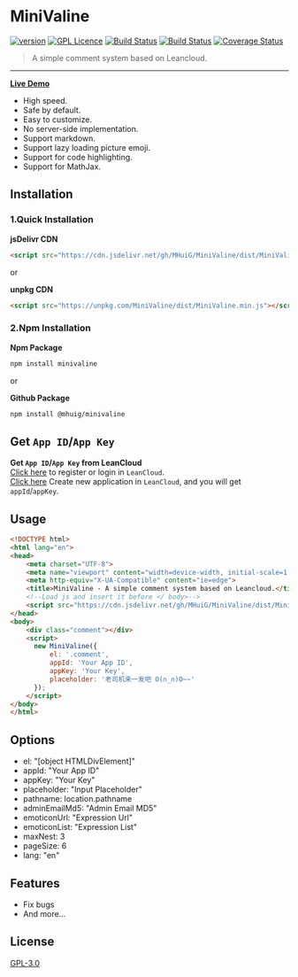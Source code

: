 # MiniValine
[![version](https://img.shields.io/github/release/MHuiG/MiniValine.svg?style=flat-square)](https://github.com/MHuiG/Valine/releases) [![GPL Licence](https://cdn.jsdelivr.net/gh/MHuiG/imgbed/github/gpl.svg)](https://opensource.org/licenses/GPL-3.0/) [![Build Status](https://travis-ci.com/MHuiG/MiniValine.svg?branch=master)](https://travis-ci.com/MHuiG/MiniValine) [![Build Status](https://github.com/MHuiG/MiniValine/workflows/Node.js%20CI/badge.svg)](https://github.com/MHuiG/MiniValine/actions) [![Coverage Status](https://coveralls.io/repos/github/MHuiG/MiniValine/badge.svg?branch=master)](https://coveralls.io/github/MHuiG/MiniValine?branch=master)
> A simple comment system based on Leancloud.  
------------------------------
**[Live Demo](https://mhuig.github.io/MiniValine/index.html)**

- High speed.
- Safe by default.
- Easy to customize.
- No server-side implementation.
- Support markdown.
- Support lazy loading picture emoji.
- Support for code highlighting.
- Support for MathJax.

## Installation

### **1.Quick Installation**

**jsDelivr CDN**
```html
<script src="https://cdn.jsdelivr.net/gh/MHuiG/MiniValine/dist/MiniValine.min.js"></script>
```

or

**unpkg CDN**
```html
<script src="https://unpkg.com/MiniValine/dist/MiniValine.min.js"></script>
```

### **2.Npm Installation**
**Npm Package**
```bash
npm install minivaline
```

or

**Github Package**
```bash
npm install @mhuig/minivaline
```

## Get `App ID`/`App Key`
**Get `App ID`/`App Key` from LeanCloud**  
[Click here](https://leancloud.cn/dashboard/login.html#/signup) to register or login in `LeanCloud`.  
[Click here](https://leancloud.cn/dashboard/applist.html#/newapp) Create new application in `LeanCloud`, and you will get `appId`/`appKey`.

## Usage
```html
<!DOCTYPE html>
<html lang="en">
<head>
    <meta charset="UTF-8">
    <meta name="viewport" content="width=device-width, initial-scale=1.0">
    <meta http-equiv="X-UA-Compatible" content="ie=edge">
    <title>MiniValine - A simple comment system based on Leancloud.</title>
    <!--Load js and insert it before </ body>-->
    <script src="https://cdn.jsdelivr.net/gh/MHuiG/MiniValine/dist/MiniValine.min.js"></script>
</head>
<body>
    <div class="comment"></div>
    <script>
      new MiniValine({
          el: '.comment',
          appId: 'Your App ID',
          appKey: 'Your Key',
          placeholder: '老司机来一发吧 O(∩_∩)O~~'
      });
    </script>
</body>
</html>
```
## Options

- el: "[object HTMLDivElement]"
- appId: "Your App ID"
- appKey: "Your Key"
- placeholder: "Input Placeholder"
- pathname: location.pathname
- adminEmailMd5: "Admin Email MD5"
- emoticonUrl: "Expression Url"
- emoticonList: "Expression List"
- maxNest: 3
- pageSize: 6
- lang: "en"

## Features
- Fix bugs
- And more...

## License

[GPL-3.0](https://github.com/MHuiG/MiniValine/blob/master/LICENSE)
